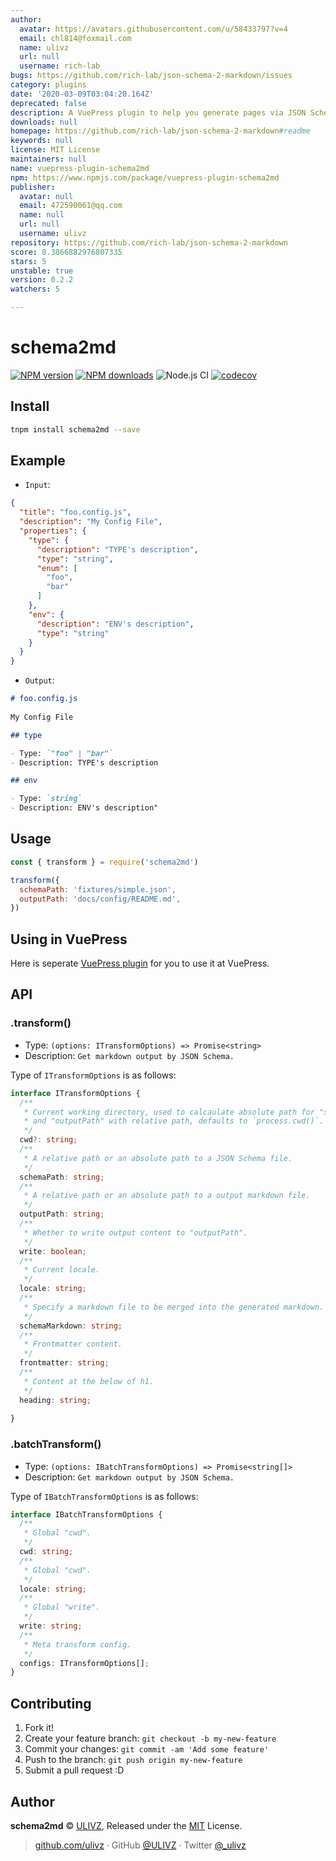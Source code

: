 ```yaml
---
author:
  avatar: https://avatars.githubusercontent.com/u/58433797?v=4
  email: chl814@foxmail.com
  name: ulivz
  url: null
  username: rich-lab
bugs: https://github.com/rich-lab/json-schema-2-markdown/issues
category: plugins
date: '2020-03-09T03:04:20.164Z'
deprecated: false
description: A VuePress plugin to help you generate pages via JSON Schema (HMR Support).
downloads: null
homepage: https://github.com/rich-lab/json-schema-2-markdown#readme
keywords: null
license: MIT License
maintainers: null
name: vuepress-plugin-schema2md
npm: https://www.npmjs.com/package/vuepress-plugin-schema2md
publisher:
  avatar: null
  email: 472590061@qq.com
  name: null
  url: null
  username: ulivz
repository: https://github.com/rich-lab/json-schema-2-markdown
score: 0.3866882976807335
stars: 5
unstable: true
version: 0.2.2
watchers: 5

---
```


# schema2md

[![NPM version](https://img.shields.io/npm/v/schema2md.svg?style=flat)](https://npmjs.com/package/schema2md) [![NPM downloads](https://img.shields.io/npm/dm/schema2md.svg?style=flat)](https://npmjs.com/package/schema2md) ![Node.js CI](https://github.com/rich-lab/schema2md/workflows/Node.js%20CI/badge.svg) [![codecov](https://codecov.io/gh/rich-lab/schema2md/branch/master/graph/badge.svg)](https://codecov.io/gh/rich-lab/schema2md)

## Install

```bash
tnpm install schema2md --save
```

## Example

- `Input`: 

```json
{
  "title": "foo.config.js",
  "description": "My Config File",
  "properties": {
    "type": {
      "description": "TYPE's description",
      "type": "string",
      "enum": [
        "foo",
        "bar"
      ]
    },
    "env": {
      "description": "ENV's description",
      "type": "string"
    }
  }
}
```

- `Output`:

```md
# foo.config.js
 
My Config File

## type

- Type: `"foo" | "bar"`
- Description: TYPE's description

## env

- Type: `string`
- Description: ENV's description"
```

## Usage

```js
const { transform } = require('schema2md')

transform({
  schemaPath: 'fixtures/simple.json',
  outputPath: 'docs/config/README.md',
})
```

## Using in VuePress

Here is seperate [VuePress plugin](https://github.com/vuepressjs/vuepress-plugin-schema2md) for you to use it at VuePress.

## API

### .transform()

- Type: `(options: ITransformOptions) => Promise<string>`
- Description: `Get markdown output by JSON Schema.`

Type of `ITransformOptions` is as follows:

```typescript
interface ITransformOptions {
  /**
   * Current working directory, used to calcaulate absolute path for "schemaPath"
   * and "outputPath" with relative path, defaults to `process.cwd()`.
   */
  cwd?: string;
  /**
   * A relative path or an absolute path to a JSON Schema file. 
   */
  schemaPath: string;
  /**
   * A relative path or an absolute path to a output markdown file.
   */
  outputPath: string;
  /**
   * Whether to write output content to "outputPath".
   */
  write: boolean;
  /**
   * Current locale.
   */
  locale: string;
  /**
   * Specify a markdown file to be merged into the generated markdown.
   */
  schemaMarkdown: string;
  /**
   * Frontmatter content.
   */
  frontmatter: string;
  /**
   * Content at the below of h1.
   */
  heading: string;
  
}
```

### .batchTransform()

- Type: `(options: IBatchTransformOptions) => Promise<string[]>`
- Description: `Get markdown output by JSON Schema.`

Type of `IBatchTransformOptions` is as follows:

```typescript
interface IBatchTransformOptions {
  /**
   * Global "cwd".
   */
  cwd: string;
  /**
   * Global "cwd".
   */
  locale: string;
  /**
   * Global "write".
   */
  write: string;
  /**
   * Meta transform config.
   */
  configs: ITransformOptions[];
}
```

## Contributing

1. Fork it!
2. Create your feature branch: `git checkout -b my-new-feature`
3. Commit your changes: `git commit -am 'Add some feature'`
4. Push to the branch: `git push origin my-new-feature`
5. Submit a pull request :D


## Author

**schema2md** © [ULIVZ](https://github.com/ulivz), Released under the [MIT](./LICENSE) License.<br>


> [github.com/ulivz](https://github.com/ulivz) · GitHub [@ULIVZ](https://github.com/ulivz) · Twitter [@_ulivz](https://twitter.com/_ulivz)


